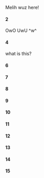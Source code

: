 Melih wuz here!
#### 2
OwO UwU ^w^
#### 4
what is this?
#### 6
#### 7
#### 8
#### 9
#### 10
#### 11
#### 12
#### 13
#### 14
#### 15